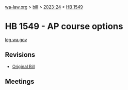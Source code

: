 [wa-law.org](/) > [bill](/bill/) > [2023-24](/bill/2023-24/) > [HB 1549](/bill/2023-24/hb/1549/)

# HB 1549 - AP course options
[leg.wa.gov](https://app.leg.wa.gov/billsummary?BillNumber=1549&Year=2023&Initiative=false)

## Revisions
* [Original Bill](1/)

## Meetings
